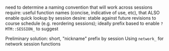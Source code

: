need to determine a naming convention that will work across sessions
require: useful function names (concise, indicative of use, etc), that ALSO
   enable quick lookup by session
desire: stable against future revisions to course schedule (e.g. reordering
   sessions); ideally prefix based to enable `?MTM::SESSION_` to suggest

Preliminary solution: short, "nickname" prefix by session
Using `network_` for network session functions
